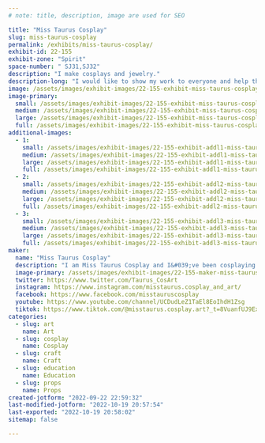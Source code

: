 ```yaml
---
# note: title, description, image are used for SEO

title: "Miss Taurus Cosplay"
slug: miss-taurus-cosplay
permalink: /exhibits/miss-taurus-cosplay/
exhibit-id: 22-155
exhibit-zone: "Spirit"
space-number: " SJ31,SJ32"
description: "I make cosplays and jewelry."
description-long: "I would like to show my work to everyone and help them answer their questions!"
image: /assets/images/exhibit-images/22-155-exhibit-miss-taurus-cosplay-inbound967881834-large.jpg
image-primary: 
  small: /assets/images/exhibit-images/22-155-exhibit-miss-taurus-cosplay-inbound967881834-small.jpg
  medium: /assets/images/exhibit-images/22-155-exhibit-miss-taurus-cosplay-inbound967881834-medium.jpg
  large: /assets/images/exhibit-images/22-155-exhibit-miss-taurus-cosplay-inbound967881834-large.jpg
  full: /assets/images/exhibit-images/22-155-exhibit-miss-taurus-cosplay-inbound967881834-full.jpg
additional-images: 
  - 1:
    small: /assets/images/exhibit-images/22-155-exhibit-addl1-miss-taurus-cosplay-miss-taur-small.jpg
    medium: /assets/images/exhibit-images/22-155-exhibit-addl1-miss-taurus-cosplay-miss-taur-medium.jpg
    large: /assets/images/exhibit-images/22-155-exhibit-addl1-miss-taurus-cosplay-miss-taur-large.jpg
    full: /assets/images/exhibit-images/22-155-exhibit-addl1-miss-taurus-cosplay-miss-taur-full.jpg
  - 2:
    small: /assets/images/exhibit-images/22-155-exhibit-addl2-miss-taurus-cosplay-miss-taur4-44-56-small.jpg
    medium: /assets/images/exhibit-images/22-155-exhibit-addl2-miss-taurus-cosplay-miss-taur4-44-56-medium.jpg
    large: /assets/images/exhibit-images/22-155-exhibit-addl2-miss-taurus-cosplay-miss-taur4-44-56-large.jpg
    full: /assets/images/exhibit-images/22-155-exhibit-addl2-miss-taurus-cosplay-miss-taur4-44-56-full.jpg
  - 3:
    small: /assets/images/exhibit-images/22-155-exhibit-addl3-miss-taurus-cosplay-miss-taur2-44-92-small.jpg
    medium: /assets/images/exhibit-images/22-155-exhibit-addl3-miss-taurus-cosplay-miss-taur2-44-92-medium.jpg
    large: /assets/images/exhibit-images/22-155-exhibit-addl3-miss-taurus-cosplay-miss-taur2-44-92-large.jpg
    full: /assets/images/exhibit-images/22-155-exhibit-addl3-miss-taurus-cosplay-miss-taur2-44-92-full.jpg
maker: 
  name: "Miss Taurus Cosplay"
  description: "I am Miss Taurus Cosplay and I&#039;ve been cosplaying for 9 years. I love creating challenging and interesting costume from anime, comics etc. I do alot of tutorials for those who wish to start cosplaying. I also love competing as well is just my passion! I &#039;ve won over 20+ over the years and while competing I&#039;ve made friends. It&#039;s just an amazing community!"
  image-primary: /assets/images/exhibit-images/22-155-maker-miss-taurus-cosplay-inbound1617151689-medium.jpg
  twitter: https://www.twitter.com/Taurus_CosArt
  instagram: https://www.instagram.com/misstaurus.cosplay_and_art/
  facebook: https://www.facebook.com/misstauruscosplay
  youtube: https://www.youtube.com/channel/UCDudLeZ1TaEl8EoIhdH1Zsg
  tiktok: https://www.tiktok.com/@misstaurus.cosplay.art?_t=8VuanfUJ9Ex&_r=1
categories: 
  - slug: art
    name: Art
  - slug: cosplay
    name: Cosplay
  - slug: craft
    name: Craft
  - slug: education
    name: Education
  - slug: props
    name: Props
created-jotform: "2022-09-22 22:59:32"
last-modified-jotform: "2022-10-19 20:57:54"
last-exported: "2022-10-19 20:58:02"
sitemap: false

---
```

